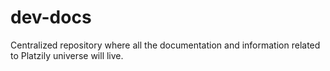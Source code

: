 # dev-docs
Centralized repository where all the documentation and information related to Platzily universe will live.
